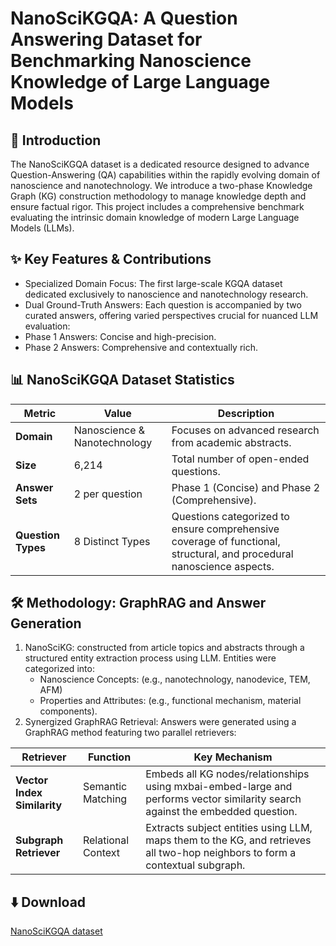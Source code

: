 # NanoSciKGQA: A Question Answering Dataset for Benchmarking Nanoscience Knowledge of Large Language Models
## 🔬 Introduction
The NanoSciKGQA dataset is a dedicated resource designed to advance Question-Answering (QA) capabilities within the rapidly evolving domain of nanoscience and nanotechnology. We introduce a two-phase Knowledge Graph (KG) construction methodology to manage knowledge depth and ensure factual rigor. This project includes a comprehensive benchmark evaluating the intrinsic domain knowledge of modern Large Language Models (LLMs).

## ✨ Key Features & Contributions
- Specialized Domain Focus: The first large-scale KGQA dataset dedicated exclusively to nanoscience and nanotechnology research.
- Dual Ground-Truth Answers: Each question is accompanied by two curated answers, offering varied perspectives crucial for nuanced LLM evaluation:
- Phase 1 Answers: Concise and high-precision.
- Phase 2 Answers: Comprehensive and contextually rich.

## 📊 NanoSciKGQA Dataset Statistics
| Metric | Value | Description | 
| ----- | ----- | ----- | 
| **Domain** | Nanoscience & Nanotechnology | Focuses on advanced research from academic abstracts. | 
| **Size** | 6,214 | Total number of open-ended questions. | 
| **Answer Sets** | 2 per question | Phase 1 (Concise) and Phase 2 (Comprehensive). | 
| **Question Types** | 8 Distinct Types | Questions categorized to ensure comprehensive coverage of functional, structural, and procedural nanoscience aspects. |

## 🛠️ Methodology: GraphRAG and Answer Generation
1. NanoSciKG: constructed from article topics and abstracts through a structured entity extraction process using LLM. Entities were categorized into:
   - Nanoscience Concepts: (e.g., nanotechnology, nanodevice, TEM, AFM)
   - Properties and Attributes: (e.g., functional mechanism, material components).
2. Synergized GraphRAG Retrieval: Answers were generated using a GraphRAG method featuring two parallel retrievers:
   
| Retriever | Function | Key Mechanism | 
| ----- | ----- | ----- | 
| **Vector Index Similarity** | Semantic Matching | Embeds all KG nodes/relationships using mxbai-embed-large and performs vector similarity search against the embedded question. | 
| **Subgraph Retriever** | Relational Context | Extracts subject entities using LLM, maps them to the KG, and retrieves all two-hop neighbors to form a contextual subgraph. | 

## ⬇️ Download 
[NanoSciKGQA dataset](https://huggingface.co/datasets/borwoeihuang/NanoSciKGQA/resolve/main/NanoSciKGQA.csv)
